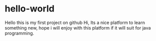 # hello-world
Hello this is my first project on github
Hi, 
Its a nice platform to learn something new, hope i will enjoy with this platform if it will suit for java programming.
